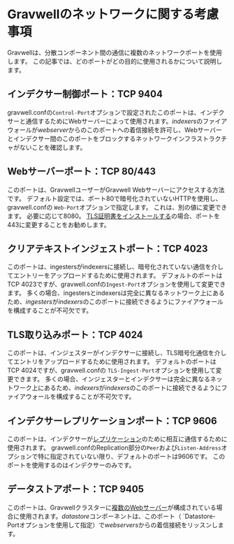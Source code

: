 # Gravwellのネットワークに関する考慮事項

Gravwellは、分散コンポーネント間の通信に複数のネットワークポートを使用します。 この記事では、どのポートがどの目的に使用されるかについて説明します。

## インデクサー制御ポート：TCP 9404

gravwell.confの`Control-Port`オプションで設定されたこのポートは、インデクサーと通信するためにWebサーバーによって使用されます。*indexers*のファイアウォールが*webserver*からのこのポートへの着信接続を許可し、Webサーバーとインデクサー間のこのポートをブロックするネットワークインフラストラクチャがないことを確認します。

## Webサーバーポート：TCP 80/443

このポートは、GravwellユーザーがGravwell Webサーバーにアクセスする方法です。 デフォルト設定では、ポート80で暗号化されていないHTTPを使用し、gravwell.confの `Web-Port`オプションで指定します。 これは、別の値に変更できます。 必要に応じて8080。 [TLS証明書をインストールする](#!configuration/certificates.md)の場合、ポートを443に変更することをお勧めします。

## クリアテキストインジェストポート：TCP 4023

このポートは、ingestersがindexersに接続し、暗号化されていない通信を介してエントリーをアップロードするために使用されます。 デフォルトのポートはTCP 4023ですが、gravwell.confの`Ingest-Port`オプションを使用して変更できます。 多くの場合、ingestersとindexersは完全に異なるネットワーク上にあるため、*ingesters*が*indexers*のこのポートに接続できるようにファイアウォールを構成することが不可欠です。

## TLS取り込みポート：TCP 4024

このポートは、インジェスターがインデクサーに接続し、TLS暗号化通信を介してエントリをアップロードするために使用されます。 デフォルトのポートはTCP 4024ですが、gravwell.confの `TLS-Ingest-Port`オプションを使用して変更できます。 多くの場合、インジェスターとインデクサーは完全に異なるネットワーク上にあるため、*indexers*が*indexers*のこのポートに接続できるようにファイアウォールを構成することが不可欠です。

## インデクサーレプリケーションポート：TCP 9606

このポートは、インデクサーが[レプリケーション](#!configuration/replication.md)のために相互に通信するために使用されます。 gravwell.confのReplication部分の`Peer`および`Listen-Address`オプションで特に指定されていない限り、デフォルトのポートは9606です。 このポートを使用するのはインデクサーのみです。

## データストアポート：TCP 9405

このポートは、Gravwellクラスターに[複数のWebサーバー](#!distributed/frontend.md)が構成されている場合に使用されます。*datastore*コンポーネントは、このポート（ `Datastore-Portオプションを使用して指定）で*webservers*からの着信接続をリッスンします。